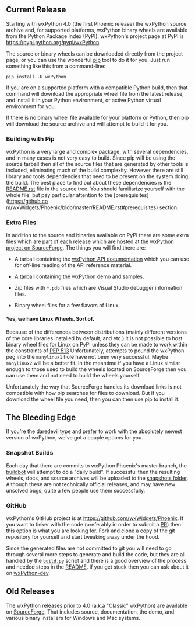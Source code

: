<!--
.. title: wxPython Downloads
.. slug: downloads
.. date: 2017-07-14 21:11:22 UTC
.. tags: 
.. category: 
.. link: 
.. description: 
.. type: text
-->

## Current Release

Starting with wxPython 4.0 (the first Phoenix release) the wxPython source
archive and, for supported platforms, wxPython binary wheels are available
from the Python Package Index (PyPI). wxPython's project page at PyPI is
<https://pypi.python.org/pypi/wxPython>.

The source or binary wheels can be downloaded directly from the project
page, or you can use the wonderful [pip](https://pip.pypa.io/en/stable/)
tool to do it for you.  Just run something like this from a command-line:

```
pip install -U wxPython
```

If you are on a supported platform with a compatible Python build, then
that command will download the appropriate wheel file from the latest
release, and install it in your Python environment, or active Python
virtual environment for you.

If there is no binary wheel file available for your platform or Python,
then pip will download the source archive and will attempt to build it for
you.

### Building with Pip

wxPython is a very large and complex package, with several dependencies,
and in many cases is not very easy to build. Since pip will be using the
source tarball then all of the source files that are generated by other
tools is included, eliminating much of the build complexity. However there
are still library and tools dependencies that need to be present on the
system doing the build.  The best place to find out about these
dependencies is the
[README.rst](https://github.com/wxWidgets/Phoenix/blob/master/README.rst)
file in the source tree. You should familiarize yourself with the whole
file, but pay particular attention to the [prerequisites](https://github.co
m/wxWidgets/Phoenix/blob/master/README.rst#prerequisites) section.


### Extra Files

In addition to the source and binaries available on PyPI there are some
extra files which are part of each release which are hosted at the
[wxPython project on
SourceForge](https://sourceforge.net/projects/wxpython/files/wxPython4/). The things you will find there are:

* A tarball containing the [wxPython API documentation](https://docs.wxpython.org) which you can use for off-line reading of the API reference material.

* A tarball containing the wxPython demo and samples.

* Zip files with `*.pdb` files which are Visual Studio debugger information files. 

* Binary wheel files for a few flavors of Linux. 

#### Yes, we have Linux Wheels. Sort of.

Because of the differences between distributions (mainly different versions
of the core libraries installed by default, and etc.) it is not possible to
host binary wheel files for Linux on PyPI unless they can be made to work
within the constraints of [PEP
513](https://www.python.org/dev/peps/pep-0513/) Unfortunately, attempts to
pound the wxPython peg into the `manylinux1` hole have not been very
successful. Maybe `manylinux2` will be a better fit. In the meantime if you
have a Linux similar enough to those used to build the wheels located on
SourceForge then you can use them and not need to build the wheels
yourself.  

Unfortunately the way that SourceForge handles its download links is not
compatible with how pip searches for files to download. But if you download
the wheel file you need, then you can then use pip to install it.




## The Bleeding Edge

If you're the daredevil type and prefer to work with the absolutely newest version of wxPython, we've got a couple options for you.

### Snapshot Builds

Each day that there are commits to wxPython Phoenix's master branch, the [buildbot](http://buildbot.wxpython.org/) will attempt to do a "daily build". If successful then the resulting wheels, docs, and source archives will be uploaded to the [snapshots folder](https://wxpython.org/Phoenix/snapshot-builds/). Although these are not technically official releases, and may have new unsolved bugs, quite a few people use them successfully.

### GitHub

wxPython's GitHub project is at <https://github.com/wxWidgets/Phoenix>. If
you want to tinker with the code (preferably in order to submit a
[PR](https://github.com/wxWidgets/Phoenix/pulls)) then this option is what
you are looking for. Fork and clone a copy of the git repository for
yourself and start tweaking away under the hood.

Since the generated files are not committed to git you will need to go
through several more steps to generate and build the code, but they are all
handled by the
[`build.py`](https://github.com/wxWidgets/Phoenix/blob/master/build.py)
script and there is a good overview of the process and needed steps in the
[README](https://github.com/wxWidgets/Phoenix/blob/master/README.rst). If
you get stuck then you can ask about it on 
[wxPython-dev](https://groups.google.com/forum/#!forum/wxpython-dev).



## Old Releases

The wxPython releases prior to 4.0 (a.k.a "Classic" wxPython) are available on
[SourceForge](https://sourceforge.net/projects/wxpython/files/wxPython/).
That includes source, documentation, the demo, and various binary installers 
for Windows and Mac systems.


